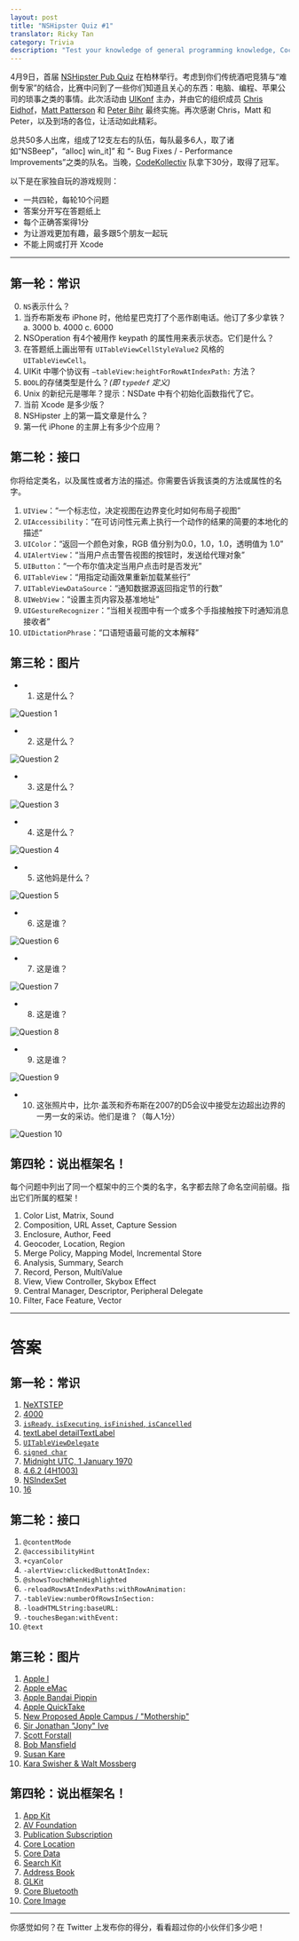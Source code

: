```yaml
---
layout: post
title: "NSHipster Quiz #1"
translator: Ricky Tan
category: Trivia
description: "Test your knowledge of general programming knowledge, Cocoa APIs, and Apple trivia in this first-ever NSHipster Quiz. How NSHip are you?"
---
```


4月9日，首届 [NSHipster Pub Quiz](http://www.uikonf.com/2013/04/11/nshipster-pub-quiz.html) 在柏林举行。考虑到你们传统酒吧竞猜与“难倒专家”的结合，比赛中问到了一些你们知道且关心的东西：电脑、编程、苹果公司的琐事之类的事情。此次活动由 [UIKonf](http://www.uikonf.com) 主办，并由它的组织成员 [Chris Eidhof](http://twitter.com/chriseidhof)，[Matt Patterson](http://twitter.com/fidothe) 和 [Peter Bihr](http://twitter.com/peterbihr) 最终实施。再次感谢 Chris，Matt 和 Peter，以及到场的各位，让活动如此精彩。

总共50多人出席，组成了12支左右的队伍，每队最多6人，取了诸如“NSBeep”，“alloc] win_it]” 和 “- Bug Fixes / - Performance Improvements”之类的队名。当晚，[CodeKollectiv](http://codekollektiv.com) 队拿下30分，取得了冠军。

以下是在家独自玩的游戏规则：

- 一共四轮，每轮10个问题
- 答案分开写在答题纸上
- 每个正确答案得1分
- 为让游戏更加有趣，最多跟5个朋友一起玩
- 不能上网或打开 Xcode

* * *

第一轮：常识
--------------------------

0. `NS`表示什么？
1. 当乔布斯发布 iPhone 时，他给星巴克打了个恶作剧电话。他订了多少拿铁？
  a. 3000
  b. 4000
  c. 6000
2. NSOperation 有4个被用作 keypath 的属性用来表示状态。它们是什么？
3. 在答题纸上画出带有 `UITableViewCellStyleValue2` 风格的 `UITableViewCell`。
4. UIKit 中哪个协议有 `–tableView:heightForRowAtIndexPath:` 方法？
5. `BOOL`的存储类型是什么？_(即 `typedef` 定义)_
6. Unix 的新纪元是哪年？提示：NSDate 中有个初始化函数指代了它。
7. 当前 Xcode 是多少版？
8. NSHipster 上的第一篇文章是什么？
9. 第一代 iPhone 的主屏上有多少个应用？

第二轮：接口
-------------

你将给定类名，以及属性或者方法的描述。你需要告诉我该类的方法或属性的名字。

1. `UIView`：“一个标志位，决定视图在边界变化时如何布局子视图”
2. `UIAccessibility`：“在可访问性元素上执行一个动作的结果的简要的本地化的描述”
3. `UIColor`：“返回一个颜色对象，RGB 值分别为0.0，1.0，1.0，透明值为 1.0”
4. `UIAlertView`：“当用户点击警告视图的按钮时，发送给代理对象”
5. `UIButton`：“一个布尔值决定当用户点击时是否发光”
6. `UITableView`：“用指定动画效果重新加载某些行”
7. `UITableViewDataSource`：“通知数据源返回指定节的行数”
8. `UIWebView`：“设置主页内容及基准地址”
9. `UIGestureRecognizer`：“当相关视图中有一个或多个手指接触按下时通知消息接收者”
10. `UIDictationPhrase`：“口语短语最可能的文本解释”


第三轮：图片
----------------------

- 1. 这是什么？

![Question 1](http://nshipster-quiz-1.s3.amazonaws.com/question-1.jpg)

- 2. 这是什么？

![Question 2](http://nshipster-quiz-1.s3.amazonaws.com/question-2.jpg)

- 3. 这是什么？

![Question 3](http://nshipster-quiz-1.s3.amazonaws.com/question-3.jpg)

- 4. 这是什么？

![Question 4](http://nshipster-quiz-1.s3.amazonaws.com/question-4.jpg)

- 5. 这他妈是什么？

![Question 5](http://nshipster-quiz-1.s3.amazonaws.com/question-5.jpg)

- 6. 这是谁？

![Question 6](http://nshipster-quiz-1.s3.amazonaws.com/question-6.jpg)

- 7. 这是谁？

![Question 7](http://nshipster-quiz-1.s3.amazonaws.com/question-7.jpg)

- 8. 这是谁？

![Question 8](http://nshipster-quiz-1.s3.amazonaws.com/question-8.jpg)

- 9. 这是谁？

![Question 9](http://nshipster-quiz-1.s3.amazonaws.com/question-9.jpg)

- 10. 这张照片中，比尔·盖茨和乔布斯在2007的D5会议中接受左边超出边界的一男一女的采访。他们是谁？（每人1分）

![Question 10](http://nshipster-quiz-1.s3.amazonaws.com/question-10.jpg)


第四轮：说出框架名！
-----------------------------

每个问题中列出了同一个框架中的三个类的名字，名字都去除了命名空间前缀。指出它们所属的框架！

1. Color List, Matrix, Sound
2. Composition, URL Asset, Capture Session
3. Enclosure, Author, Feed
4. Geocoder, Location, Region
5. Merge Policy, Mapping Model, Incremental Store
6. Analysis, Summary, Search
7. Record, Person, MultiValue
8. View, View Controller, Skybox Effect
9. Central Manager, Descriptor, Peripheral Delegate
10. Filter, Face Feature, Vector


* * *

# 答案

第一轮：常识
--------------------------

1. [NeXTSTEP](http://en.wikipedia.org/wiki/NeXTSTEP)
2. [4000](http://www.macrumors.com/2013/03/04/steve-jobs-4000-latte-prank-order-lives-on-at-san-francisco-starbucks/)
3. [`isReady`, `isExecuting`, `isFinished`, `isCancelled`](http://developer.apple.com/library/mac/#documentation/Cocoa/Reference/NSOperation_class/Reference/Reference.html%23//apple_ref/doc/uid/TP40004591-RH2-DontLinkElementID_1)
4. [    textLabel detailTextLabel   ](http://developer.apple.com/library/ios/DOCUMENTATION/UserExperience/Conceptual/TableView_iPhone/Art/tvcellstyle_value2.jpg)
5. [`UITableViewDelegate`](http://developer.apple.com/library/ios/documentation/uikit/reference/UITableViewDelegate_Protocol/Reference/Reference.html#//apple_ref/doc/uid/TP40006942-CH3-SW25)
6. [`signed char`](http://nshipster.com/bool/)
7. [Midnight UTC, 1 January 1970](http://en.wikipedia.org/wiki/Unix_epoch)
8. [4.6.2 (4H1003)](http://en.wikipedia.org/wiki/Xcode)
9. [NSIndexSet](http://nshipster.com/nsindexset/)
10. [16](http://en.wikipedia.org/wiki/IPhone_%281st_generation%29)

第二轮：接口
-------------

1. `@contentMode`
2. `@accessibilityHint`
3. `+cyanColor`
4. `-alertView:clickedButtonAtIndex:`
5. `@showsTouchWhenHighlighted`
6. `-reloadRowsAtIndexPaths:withRowAnimation:`
7. `-tableView:numberOfRowsInSection:`
8. `-loadHTMLString:baseURL:`
9. `-touchesBegan:withEvent:`
10. `@text`

第三轮：图片
----------------------

1. [Apple I](http://en.wikipedia.org/wiki/Apple_I)
2. [Apple eMac](http://en.wikipedia.org/wiki/EMac)
3. [Apple Bandai Pippin](http://en.wikipedia.org/wiki/Apple_Bandai_Pippin)
4. [Apple QuickTake](http://en.wikipedia.org/wiki/Apple_QuickTake)
5. [New Proposed Apple Campus / "Mothership"](http://www.cultofmac.com/108782/apples-magnificent-mothership-campus-gets-new-renders-and-more-details-report/)
6. [Sir Jonathan "Jony" Ive](http://en.wikipedia.org/wiki/Jonathan_Ive)
7. [Scott Forstall](http://en.wikipedia.org/wiki/Scott_Forstall)
8. [Bob Mansfield](http://en.wikipedia.org/wiki/Bob_Mansfield)
9. [Susan Kare](http://en.wikipedia.org/wiki/Susan_kare)
10. [Kara Swisher & Walt Mossberg ](http://allthingsd.com/20071224/best-of-2007-video-d5-interview-with-bill-gates-and-steve-jobs/)

第四轮：说出框架名！
-----------------------------

1. [App Kit](http://developer.apple.com/library/mac/#documentation/Cocoa/Reference/ApplicationKit/ObjC_classic/_index.html)
2. [AV Foundation](https://developer.apple.com/library/mac/#documentation/AVFoundation/Reference/AVFoundationFramework/_index.html)
3. [Publication Subscription](http://developer.apple.com/library/mac/#documentation/InternetWeb/Reference/PubSubReference/_index.html#//apple_ref/doc/uid/TP40004649)
4. [Core Location](http://developer.apple.com/library/ios/#documentation/CoreLocation/Reference/CoreLocation_Framework/_index.html)
5. [Core Data](http://developer.apple.com/library/ios/#documentation/cocoa/Reference/CoreData_ObjC/_index.html)
6. [Search Kit](https://developer.apple.com/library/mac/#documentation/UserExperience/Reference/SearchKit/Reference/reference.html)
7. [Address Book](http://developer.apple.com/library/ios/#documentation/AddressBook/Reference/AddressBook_iPhoneOS_Framework/_index.html)
8. [GLKit](http://developer.apple.com/library/mac/#documentation/GLkit/Reference/GLKit_Collection/_index.html)
9. [Core Bluetooth](http://developer.apple.com/library/ios/#documentation/CoreBluetooth/Reference/CoreBluetooth_Framework/_index.html)
10. [Core Image](https://developer.apple.com/library/mac/#documentation/graphicsimaging/Conceptual/CoreImaging/ci_intro/ci_intro.html)

* * *

你感觉如何？在 Twitter 上发布你的得分，看看超过你的小伙伴们多少吧！
